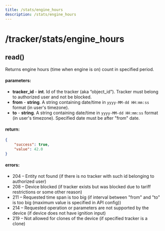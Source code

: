 ```yaml
---
title: /stats/engine_hours
description: /stats/engine_hours
---
```


# /tracker/stats/engine_hours

## read()
Returns engine hours (time when engine is on) count in specified period.

#### parameters:
*   **tracker_id** - **int**. Id of the tracker (aka “object_id”). Tracker must belong to authorized user and not be blocked.
*   **from** - **string**. A string containing date/time in `yyyy-MM-dd HH:mm:ss` format (in user's timezone).
*   **to** - **string**. A string containing date/time in `yyyy-MM-dd HH:mm:ss` format (in user's timezone). Specified date must be after "from" date.

#### return:
```json
{
    "success": true,
    "value": 42.0
}
```

#### errors:
*   204 – Entity not found (if there is no tracker with such id belonging to authorized user)
*   208 – Device blocked (if tracker exists but was blocked due to tariff restrictions or some other reason)
*   211 – Requested time span is too big (if interval between "from" and "to" is too big (maximum value is specified in API config))
*   214 – Requested operation or parameters are not supported by the device (if device does not have ignition input)
*   219 – Not allowed for clones of the device (if specified tracker is a clone)
